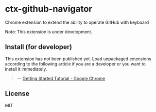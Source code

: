 # ctx-github-navigator

Chrome extension to extend the ability to operate GitHub with keyboard

Note: This extension is under development.

## Install (for developer)

This extension has not been published yet. Load unpackaged extensions according to the following article if you are a developer or you want to install it immediately.

> &mdash; [Getting Started Tutorial - Google Chrome](https://developer.chrome.com/extensions/getstarted)

## License

MIT
